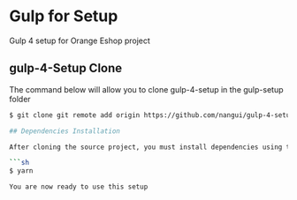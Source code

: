 # Gulp for Setup

Gulp 4 setup for Orange Eshop project

## gulp-4-Setup Clone

The command below will allow you to clone gulp-4-setup in the gulp-setup folder

```sh
$ git clone git remote add origin https://github.com/nangui/gulp-4-setup.git gulp-setup

## Dependencies Installation

After cloning the source project, you must install dependencies using the following command:

```sh
$ yarn

You are now ready to use this setup
